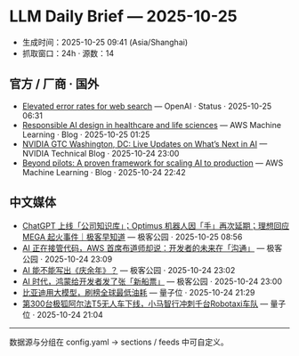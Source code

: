 # LLM Daily Brief — 2025-10-25

- 生成时间：2025-10-25 09:41 (Asia/Shanghai)
- 抓取窗口：24h · 源数：14


## 官方 / 厂商 · 国外

- [Elevated error rates for web search](https://status.openai.com//incidents/01K8BZX6RTS058MTVX5EQ5H19Y) — OpenAI · Status · 2025-10-25 06:31
- [Responsible AI design in healthcare and life sciences](https://aws.amazon.com/blogs/machine-learning/responsible-ai-design-in-healthcare-and-life-sciences/) — AWS Machine Learning · Blog · 2025-10-25 01:25
- [NVIDIA GTC Washington, DC: Live Updates on What’s Next in AI](https://blogs.nvidia.com/blog/nvidia-gtc-washington-dc-2025-news/) — NVIDIA Technical Blog · 2025-10-24 23:00
- [Beyond pilots: A proven framework for scaling AI to production](https://aws.amazon.com/blogs/machine-learning/beyond-pilots-a-proven-framework-for-scaling-ai-to-production/) — AWS Machine Learning · Blog · 2025-10-24 22:42


## 中文媒体

- [ChatGPT 上线「公司知识库」；Optimus 机器人因「手」再次延期；理想回应 MEGA 起火事件｜极客早知道](http://www.geekpark.net/news/355544) — 极客公园 · 2025-10-25 08:56
- [AI 正在接管代码，AWS 首席布道师却说：开发者的未来在「沟通」](http://www.geekpark.net/news/355543) — 极客公园 · 2025-10-24 23:09
- [AI 能不能写出《庆余年》？](http://www.geekpark.net/news/355427) — 极客公园 · 2025-10-24 23:02
- [AI 时代，鸿蒙给开发者发了张「新船票」](http://www.geekpark.net/news/355542) — 极客公园 · 2025-10-24 23:00
- [比亚迪用大模型，刷榜全球最低油耗](https://www.qbitai.com/2025/10/345640.html) — 量子位 · 2025-10-24 21:29
- [第300台极狐阿尔法T5无人车下线，小马智行冲刺千台Robotaxi车队](https://www.qbitai.com/2025/10/345615.html) — 量子位 · 2025-10-24 21:04

---
数据源与分组在 config.yaml → sections / feeds 中可自定义。